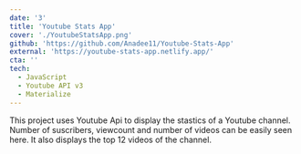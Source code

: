 ```yaml
---
date: '3'
title: 'Youtube Stats App'
cover: './YoutubeStatsApp.png'
github: 'https://github.com/Anadee11/Youtube-Stats-App'
external: 'https://youtube-stats-app.netlify.app/'
cta: ''
tech:
  - JavaScript
  - Youtube API v3
  - Materialize 
---
```


This project uses Youtube Api to display the stastics of a Youtube channel. Number of suscribers, viewcount and number of videos can be easily seen here. It also displays the top 12 videos of the channel.
